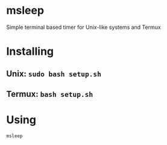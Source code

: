 # msleep
Simple terminal based timer for Unix-like systems and Termux
# Installing
## Unix: `sudo bash setup.sh`
## Termux: `bash setup.sh`
# Using
`msleep`
